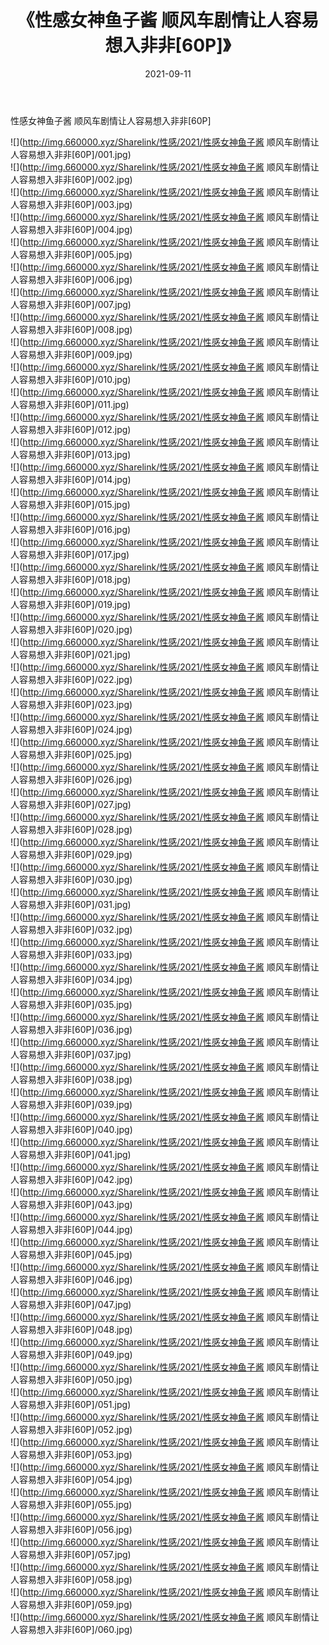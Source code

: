 ﻿---
layout: post
title:  《性感女神鱼子酱 顺风车剧情让人容易想入非非[60P]》
date:   2021-09-11
img: http://img.660000.xyz/Sharelink/性感/2021/性感女神鱼子酱 顺风车剧情让人容易想入非非[60P]/000.jpg
categories: [美女, 清纯, 唯美]
---

性感女神鱼子酱 顺风车剧情让人容易想入非非[60P]

  ![](http://img.660000.xyz/Sharelink/性感/2021/性感女神鱼子酱 顺风车剧情让人容易想入非非[60P]/001.jpg) <br> ![](http://img.660000.xyz/Sharelink/性感/2021/性感女神鱼子酱 顺风车剧情让人容易想入非非[60P]/002.jpg) <br> ![](http://img.660000.xyz/Sharelink/性感/2021/性感女神鱼子酱 顺风车剧情让人容易想入非非[60P]/003.jpg) <br> ![](http://img.660000.xyz/Sharelink/性感/2021/性感女神鱼子酱 顺风车剧情让人容易想入非非[60P]/004.jpg) <br> ![](http://img.660000.xyz/Sharelink/性感/2021/性感女神鱼子酱 顺风车剧情让人容易想入非非[60P]/005.jpg) <br> ![](http://img.660000.xyz/Sharelink/性感/2021/性感女神鱼子酱 顺风车剧情让人容易想入非非[60P]/006.jpg) <br> ![](http://img.660000.xyz/Sharelink/性感/2021/性感女神鱼子酱 顺风车剧情让人容易想入非非[60P]/007.jpg) <br> ![](http://img.660000.xyz/Sharelink/性感/2021/性感女神鱼子酱 顺风车剧情让人容易想入非非[60P]/008.jpg) <br> ![](http://img.660000.xyz/Sharelink/性感/2021/性感女神鱼子酱 顺风车剧情让人容易想入非非[60P]/009.jpg) <br> ![](http://img.660000.xyz/Sharelink/性感/2021/性感女神鱼子酱 顺风车剧情让人容易想入非非[60P]/010.jpg) <br> ![](http://img.660000.xyz/Sharelink/性感/2021/性感女神鱼子酱 顺风车剧情让人容易想入非非[60P]/011.jpg) <br> ![](http://img.660000.xyz/Sharelink/性感/2021/性感女神鱼子酱 顺风车剧情让人容易想入非非[60P]/012.jpg) <br> ![](http://img.660000.xyz/Sharelink/性感/2021/性感女神鱼子酱 顺风车剧情让人容易想入非非[60P]/013.jpg) <br> ![](http://img.660000.xyz/Sharelink/性感/2021/性感女神鱼子酱 顺风车剧情让人容易想入非非[60P]/014.jpg) <br> ![](http://img.660000.xyz/Sharelink/性感/2021/性感女神鱼子酱 顺风车剧情让人容易想入非非[60P]/015.jpg) <br> ![](http://img.660000.xyz/Sharelink/性感/2021/性感女神鱼子酱 顺风车剧情让人容易想入非非[60P]/016.jpg) <br> ![](http://img.660000.xyz/Sharelink/性感/2021/性感女神鱼子酱 顺风车剧情让人容易想入非非[60P]/017.jpg) <br> ![](http://img.660000.xyz/Sharelink/性感/2021/性感女神鱼子酱 顺风车剧情让人容易想入非非[60P]/018.jpg) <br> ![](http://img.660000.xyz/Sharelink/性感/2021/性感女神鱼子酱 顺风车剧情让人容易想入非非[60P]/019.jpg) <br> ![](http://img.660000.xyz/Sharelink/性感/2021/性感女神鱼子酱 顺风车剧情让人容易想入非非[60P]/020.jpg) <br> ![](http://img.660000.xyz/Sharelink/性感/2021/性感女神鱼子酱 顺风车剧情让人容易想入非非[60P]/021.jpg) <br> ![](http://img.660000.xyz/Sharelink/性感/2021/性感女神鱼子酱 顺风车剧情让人容易想入非非[60P]/022.jpg) <br> ![](http://img.660000.xyz/Sharelink/性感/2021/性感女神鱼子酱 顺风车剧情让人容易想入非非[60P]/023.jpg) <br> ![](http://img.660000.xyz/Sharelink/性感/2021/性感女神鱼子酱 顺风车剧情让人容易想入非非[60P]/024.jpg) <br> ![](http://img.660000.xyz/Sharelink/性感/2021/性感女神鱼子酱 顺风车剧情让人容易想入非非[60P]/025.jpg) <br> ![](http://img.660000.xyz/Sharelink/性感/2021/性感女神鱼子酱 顺风车剧情让人容易想入非非[60P]/026.jpg) <br> ![](http://img.660000.xyz/Sharelink/性感/2021/性感女神鱼子酱 顺风车剧情让人容易想入非非[60P]/027.jpg) <br> ![](http://img.660000.xyz/Sharelink/性感/2021/性感女神鱼子酱 顺风车剧情让人容易想入非非[60P]/028.jpg) <br> ![](http://img.660000.xyz/Sharelink/性感/2021/性感女神鱼子酱 顺风车剧情让人容易想入非非[60P]/029.jpg) <br> ![](http://img.660000.xyz/Sharelink/性感/2021/性感女神鱼子酱 顺风车剧情让人容易想入非非[60P]/030.jpg) <br> ![](http://img.660000.xyz/Sharelink/性感/2021/性感女神鱼子酱 顺风车剧情让人容易想入非非[60P]/031.jpg) <br> ![](http://img.660000.xyz/Sharelink/性感/2021/性感女神鱼子酱 顺风车剧情让人容易想入非非[60P]/032.jpg) <br> ![](http://img.660000.xyz/Sharelink/性感/2021/性感女神鱼子酱 顺风车剧情让人容易想入非非[60P]/033.jpg) <br> ![](http://img.660000.xyz/Sharelink/性感/2021/性感女神鱼子酱 顺风车剧情让人容易想入非非[60P]/034.jpg) <br> ![](http://img.660000.xyz/Sharelink/性感/2021/性感女神鱼子酱 顺风车剧情让人容易想入非非[60P]/035.jpg) <br> ![](http://img.660000.xyz/Sharelink/性感/2021/性感女神鱼子酱 顺风车剧情让人容易想入非非[60P]/036.jpg) <br> ![](http://img.660000.xyz/Sharelink/性感/2021/性感女神鱼子酱 顺风车剧情让人容易想入非非[60P]/037.jpg) <br> ![](http://img.660000.xyz/Sharelink/性感/2021/性感女神鱼子酱 顺风车剧情让人容易想入非非[60P]/038.jpg) <br> ![](http://img.660000.xyz/Sharelink/性感/2021/性感女神鱼子酱 顺风车剧情让人容易想入非非[60P]/039.jpg) <br> ![](http://img.660000.xyz/Sharelink/性感/2021/性感女神鱼子酱 顺风车剧情让人容易想入非非[60P]/040.jpg) <br> ![](http://img.660000.xyz/Sharelink/性感/2021/性感女神鱼子酱 顺风车剧情让人容易想入非非[60P]/041.jpg) <br> ![](http://img.660000.xyz/Sharelink/性感/2021/性感女神鱼子酱 顺风车剧情让人容易想入非非[60P]/042.jpg) <br> ![](http://img.660000.xyz/Sharelink/性感/2021/性感女神鱼子酱 顺风车剧情让人容易想入非非[60P]/043.jpg) <br> ![](http://img.660000.xyz/Sharelink/性感/2021/性感女神鱼子酱 顺风车剧情让人容易想入非非[60P]/044.jpg) <br> ![](http://img.660000.xyz/Sharelink/性感/2021/性感女神鱼子酱 顺风车剧情让人容易想入非非[60P]/045.jpg) <br> ![](http://img.660000.xyz/Sharelink/性感/2021/性感女神鱼子酱 顺风车剧情让人容易想入非非[60P]/046.jpg) <br> ![](http://img.660000.xyz/Sharelink/性感/2021/性感女神鱼子酱 顺风车剧情让人容易想入非非[60P]/047.jpg) <br> ![](http://img.660000.xyz/Sharelink/性感/2021/性感女神鱼子酱 顺风车剧情让人容易想入非非[60P]/048.jpg) <br> ![](http://img.660000.xyz/Sharelink/性感/2021/性感女神鱼子酱 顺风车剧情让人容易想入非非[60P]/049.jpg) <br> ![](http://img.660000.xyz/Sharelink/性感/2021/性感女神鱼子酱 顺风车剧情让人容易想入非非[60P]/050.jpg) <br> ![](http://img.660000.xyz/Sharelink/性感/2021/性感女神鱼子酱 顺风车剧情让人容易想入非非[60P]/051.jpg) <br> ![](http://img.660000.xyz/Sharelink/性感/2021/性感女神鱼子酱 顺风车剧情让人容易想入非非[60P]/052.jpg) <br> ![](http://img.660000.xyz/Sharelink/性感/2021/性感女神鱼子酱 顺风车剧情让人容易想入非非[60P]/053.jpg) <br> ![](http://img.660000.xyz/Sharelink/性感/2021/性感女神鱼子酱 顺风车剧情让人容易想入非非[60P]/054.jpg) <br> ![](http://img.660000.xyz/Sharelink/性感/2021/性感女神鱼子酱 顺风车剧情让人容易想入非非[60P]/055.jpg) <br> ![](http://img.660000.xyz/Sharelink/性感/2021/性感女神鱼子酱 顺风车剧情让人容易想入非非[60P]/056.jpg) <br> ![](http://img.660000.xyz/Sharelink/性感/2021/性感女神鱼子酱 顺风车剧情让人容易想入非非[60P]/057.jpg) <br> ![](http://img.660000.xyz/Sharelink/性感/2021/性感女神鱼子酱 顺风车剧情让人容易想入非非[60P]/058.jpg) <br> ![](http://img.660000.xyz/Sharelink/性感/2021/性感女神鱼子酱 顺风车剧情让人容易想入非非[60P]/059.jpg) <br> ![](http://img.660000.xyz/Sharelink/性感/2021/性感女神鱼子酱 顺风车剧情让人容易想入非非[60P]/060.jpg) <br>